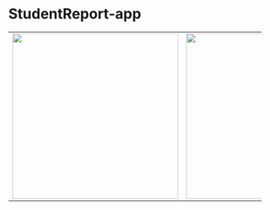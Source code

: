 # StudentReport-app
<p>
<table>
  <tr>
    <td> <img src="[../assets/Screenshot_20240118_045550_Expo Go.jpg](https://github.com/sonalibiswas242/StudentReportApp/assets/91608355/84a255b7-b7aa-41d1-8453-aba164175885)" widhth="330" height="330">
    <td> <img src="[../assets/Screenshot_20240118_045557_Expo Go.jpg](https://github.com/sonalibiswas242/StudentReportApp/assets/91608355/2dea8668-0a9e-40de-8d60-2b61b99574ce)" widhth="330" height="330">
    <td> <img src="[../assets/Screenshot_20240118_045610_Expo Go.jpg](https://github.com/sonalibiswas242/StudentReportApp/assets/91608355/04a3ff11-af71-4a44-9502-60080151ac30)" widhth="330" height="330">
    <td> <img src="[../assets/Screenshot_20240118_045606_Expo Go.jpg](https://github.com/sonalibiswas242/StudentReportApp/assets/91608355/1305866c-87e3-4d21-ac6f-7f7a16d4bb55)" widhth="330" height="330">
  </tr>
 </table>
